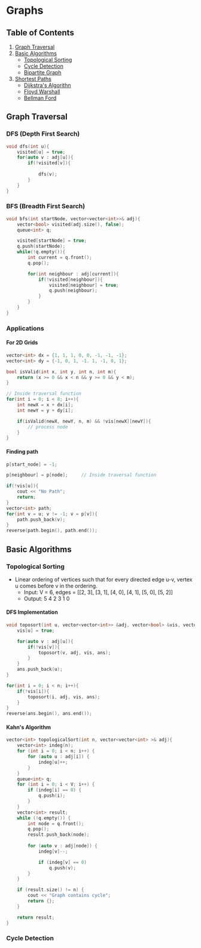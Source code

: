 # Graphs

## Table of Contents
1. [Graph Traversal](#graph-traversal)
2. [Basic Algorithms](#basic-algorithms)
    - [Topological Sorting](#topological-sorting)
    - [Cycle Detection](#cycle-detection)
    - [Bipartite Graph](#bitpartite-graph)
3. [Shortest Paths](#shortest-paths)
    - [Dijkstra's Algorithn](#dijkstra's-aglorithm)
    - [Floyd Warshall](#floyd-warshall)
    - [Bellman Ford](#bellman-ford)



## Graph Traversal
### DFS (Depth First Search)
```c++
void dfs(int u){
    visited[u] = true;
    for(auto v : adj[u]){
        if(!visited[v]){
            
            dfs(v);
        }
    }
}
```

### BFS (Breadth First Search)

```c++
void bfs(int startNode, vector<vector<int>>& adj){
    vector<bool> visited(adj.size(), false);
    queue<int> q;

    visited[startNode] = true;
    q.push(startNode);
    while(!q.empty()){
        int current = q.front();
        q.pop();

        for(int neighbour : adj[current]){
            if(!visited[neighbour]){
                visited[neighbour] = true;
                q.push(neighbour);
            }
        }
    }
}
```
### Applications

#### For 2D Grids
```cpp
vector<int> dx = {1, 1, 1, 0, 0, -1, -1, -1};
vector<int> dy = {-1, 0, 1, -1. 1, -1, 0, 1};

bool isValid(int x, int y, int n, int m){
    return (x >= 0 && x < n && y >= 0 && y < m);
}

// Inside traversal function
for(int i = 0; i < 8; i++){
    int newX = x + dx[i];
    int newY = y + dy[i];

    if(isValid(newX, newY, n, m) && !vis[newX][newY]){
        // process node
    }
}
```
#### Finding path
```cpp
p[start_node] = -1;

p[neighbour] = p[node];     // Inside traversal function

if(!vis[u]){
    cout << "No Path";
    return;
}
vector<int> path;
for(int v = u; v != -1; v = p[v]){
    path.push_back(v);
}
reverse(path.begin(), path.end());
```

## Basic Algorithms
### Topological Sorting
- Linear ordering of vertices such that for every directed edge u-v, vertex u comes before v in the ordering.
    - Input: V = 6, edges = [[2, 3], [3, 1], [4, 0], [4, 1], [5, 0], [5, 2]]
    - Output: 5 4 2 3 1 0

#### DFS Implementation
```cpp
void toposort(int u, vector<vector<int>> &adj, vector<bool> &vis, vector<int> &ans){
    vis[u] = true;

    for(auto v : adj[u]){
        if(!vis[v]){
            toposort(v, adj, vis, ans);
        }
    }
    ans.push_back(u);
}

for(int i = 0; i < n; i++){
    if(!vis[i]){
        toposort(i, adj, vis, ans);
    }
}
reverse(ans.begin(), ans.end());
```

#### Kahn's Algorithm
```cpp
vector<int> topologicalSort(int n, vector<vector<int> >& adj){
    vector<int> indeg(n);
    for (int i = 0; i < n; i++) {
        for (auto u : adj[i]) {
            indeg[u]++;
        }
    }
    queue<int> q;
    for (int i = 0; i < V; i++) {
        if (indeg[i] == 0) {
            q.push(i);
        }
    }
    vector<int> result;
    while (!q.empty()) {
        int node = q.front();
        q.pop();
        result.push_back(node);
        
        for (auto v : adj[node]) {
            indeg[v]--;

            if (indeg[v] == 0)
                q.push(v);
        }
    }

    if (result.size() != n) {
        cout << "Graph contains cycle";
        return {};
    }

    return result;
}
```

### Cycle Detection
